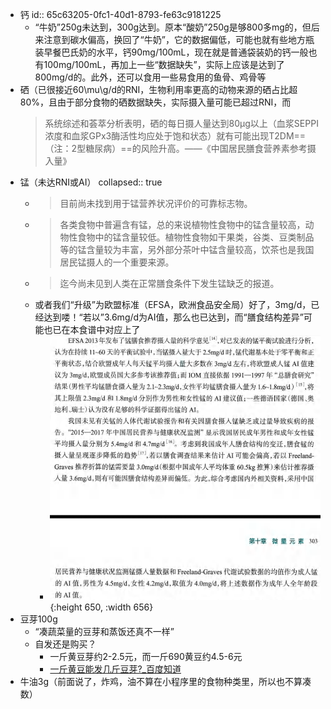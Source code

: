 - 钙
  id:: 65c63205-0fc1-40d1-8793-fe63c9181225
	- “牛奶”250g未达到，300g达到。原本“酸奶”250g是够800多mg的，但后来注意到碳水偏高，换回了“牛奶”，它的数据偏低，可能也就有些地方瓶装早餐巴氏奶的水平，钙90mg/100mL，现在就是普通袋装奶的钙一般也有100mg/100mL，再加上一些“数据缺失”，实际上应该是达到了800mg/d的。此外，还可以食用一些易食用的鱼骨、鸡骨等
- 硒（已很接近60\mu\g/d的RNI，生物利用率更高的动物来源的硒占比超80%，且由于部分食物的硒数据缺失，实际摄入量可能已超过RNI，而
  >系统综述和荟萃分析表明，硒的每日摄人量达到80μg以上（血浆SEPPI浓度和血浆GPx3酶活性均应处于饱和状态）就有可能出现T2DM==（注：2型糖尿病）==的风险升高。——《中国居民膳食营养素参考摄入量》
- 锰（未达RNI或AI）
  collapsed:: true
	- >目前尚未找到用于锰营养状况评价的可靠标志物。
	- >各类食物中普遍含有锰，总的来说植物性食物中的锰含量较高，动物性食物中的锰含量较低。植物性食物如干果类，谷类、豆类制品等的锰含量较为丰富，另外部分茶叶中锰含量较高，饮茶也是我国居民锰摄人的一个重要来源。
	- >迄今尚未见到人类在正常膳食条件下发生锰缺乏的报道。
	- 或者我们“升级”为欧盟标准（EFSA，欧洲食品安全局）好了，3mg/d，已经达到喽！“若以”3.6mg/d为AI值，那么也已达到，而“膳食结构差异”可能也已在本食谱中对应上了
		- ![PDFXEdit_v2yR2nnm9E.png](../assets/PDFXEdit_v2yR2nnm9E_1707278202564_0.png){:height 650, :width 656}
- 豆芽100g
	- “凑蔬菜量的豆芽和蒸饭还真不一样”
	- 自发还是购买？
		- 一斤黄豆芽约2-2.5元，而一斤690黄豆约4.5-6元
		- [一斤黄豆能发几斤豆芽?_百度知道](https://zhidao.baidu.com/question/1930854644880560107.html)
- 牛油3g（前面说了，炸鸡，油不算在小程序里的食物种类里，所以也不算凑数）